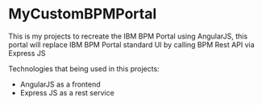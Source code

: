 # MyCustomBPMPortal
This is my projects to recreate the IBM BPM Portal using AngularJS, this portal will replace IBM BPM Portal standard UI by calling BPM Rest API via Express JS

Technologies that being used in this projects:
* AngularJS as a frontend 
* Express JS as a rest service


